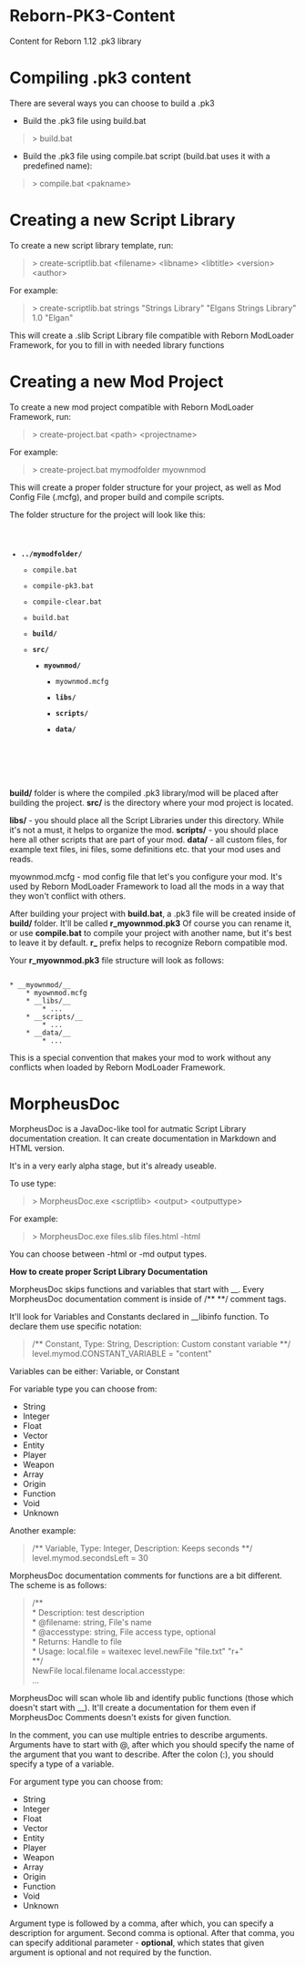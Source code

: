 Reborn-PK3-Content
==================

Content for Reborn 1.12 .pk3 library

Compiling .pk3 content
======================

There are several ways you can choose to build a .pk3

* Build the .pk3 file using build.bat

> \> build.bat

* Build the .pk3 file using compile.bat script (build.bat uses it with a predefined name):

> \> compile.bat \<pakname\>


Creating a new Script Library
=============================

To create a new script library template, run:

> \> create-scriptlib.bat \<filename\> \<libname\> \<libtitle\> \<version\> \<author\>

For example:

> \> create-scriptlib.bat strings "Strings Library" "Elgans Strings Library" 1.0 "Elgan"

This will create a .slib Script Library file compatible with Reborn ModLoader Framework, for you to fill in with needed library functions

Creating a new Mod Project
==========================

To create a new mod project compatible with Reborn ModLoader Framework, run:

> \> create-project.bat \<path\> \<projectname\>

For example:

> \> create-project.bat mymodfolder myownmod

This will create a proper folder structure for your project, as well as Mod Config File (.mcfg), and proper build and compile scripts.

The folder structure for the project will look like this:
<code>
* __../mymodfolder/__ 
	* compile.bat  
	* compile-pk3.bat  
	* compile-clear.bat  
	* build.bat 
	* __build/__
	* __src/__
		* __myownmod/__
			* myownmod.mcfg  
			* __libs/__
			* __scripts/__
			* __data/__
</code>		

__build/__ folder is where the compiled .pk3 library/mod will be placed after building the project.
__src/__ is the directory where your mod project is located.

__libs/__ - you should place all the Script Libraries under this directory. While it's not a must, it helps to organize the mod.
__scripts/__ - you should place here all other scripts that are part of your mod.
__data/__ - all custom files, for example text files, ini files, some definitions etc. that your mod uses and reads.

myownmod.mcfg - mod config file that let's you configure your mod. It's used by Reborn ModLoader Framework to load all the mods in a way that they won't conflict with others.

After building your project with __build.bat__, a .pk3 file will be created inside of __build/__ folder. It'll be called __r_myownmod.pk3__
Of course you can rename it, or use __compile.bat__ to compile your project with another name, but it's best to leave it by default.
__r\___ prefix helps to recognize Reborn compatible mod.

Your __r_myownmod.pk3__ file structure will look as follows:

<code>
* __myownmod/__
	* myownmod.mcfg  
	* __libs/__
		* ...
	* __scripts/__
		* ...
	* __data/__
		* ...
</code>

This is a special convention that makes your mod to work without any conflicts when loaded by Reborn ModLoader Framework.

MorpheusDoc
===========

MorpheusDoc is a JavaDoc-like tool for autmatic Script Library documentation creation.
It can create documentation in Markdown and HTML version.

It's in a very early alpha stage, but it's already useable.

To use type:

> \> MorpheusDoc.exe \<scriptlib\> \<output\> \<outputtype\>

For example:

> \> MorpheusDoc.exe files.slib files.html -html

You can choose between -html or -md output types.

__How to create proper Script Library Documentation__

MorpheusDoc skips functions and variables that start with __.
Every MorpheusDoc documentation comment is inside of /** **/ comment tags.

It'll look for Variables and Constants declared in __libinfo function.
To declare them use specific notation:

> /** Constant, Type: String, Description: Custom constant variable **/  
> level.mymod.CONSTANT_VARIABLE = "content"

Variables can be either: Variable, or Constant  

For variable type you can choose from:

* String
* Integer
* Float
* Vector
* Entity
* Player
* Weapon
* Array
* Origin
* Function
* Void
* Unknown

Another example:

> /** Variable, Type: Integer, Description: Keeps seconds **/  
> level.mymod.secondsLeft = 30

MorpheusDoc documentation comments for functions are a bit different.
The scheme is as follows:

> /**  
> \* Description: test description  
> \* @filename: string, File's name  
> \* @accesstype: string, File access type, optional  
> \* Returns: Handle to file  
> \* Usage: local.file = waitexec level.newFile "file.txt" "r+"  
> **/  
> NewFile local.filename local.accesstype:  
> ...  

MorpheusDoc will scan whole lib and identify public functions (those which doesn't start with __).
It'll create a documentation for them even if MorpheusDoc Comments doesn't exists for given function.

In the comment, you can use multiple entries to describe arguments.
Arguments have to start with @, after which you should specify the name of the argument that you want to describe.
After the colon (:), you should specify a type of a variable.  

For argument type you can choose from:

* String
* Integer
* Float
* Vector
* Entity
* Player
* Weapon
* Array
* Origin
* Function
* Void
* Unknown

Argument type is followed by a comma, after which, you can specify a description for argument.
Second comma is optional. After that comma, you can specify additional parameter - __optional__, which states that given argument is optional and not required by the function.

